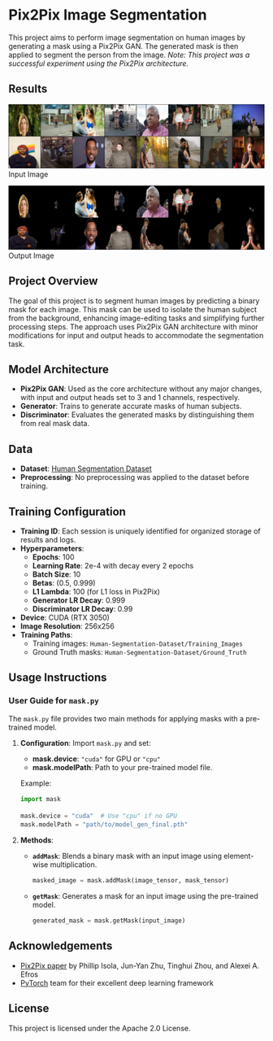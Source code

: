 # Pix2Pix Image Segmentation

This project aims to perform image segmentation on human images by generating a mask using a Pix2Pix GAN. The generated mask is then applied to segment the person from the image. *Note: This project was a successful experiment using the Pix2Pix architecture.*

## Results

![Input Image](input.png)
Input Image

![Output Image](result.png)
Output Image

## Project Overview

The goal of this project is to segment human images by predicting a binary mask for each image. This mask can be used to isolate the human subject from the background, enhancing image-editing tasks and simplifying further processing steps. The approach uses Pix2Pix GAN architecture with minor modifications for input and output heads to accommodate the segmentation task.

## Model Architecture

- **Pix2Pix GAN**: Used as the core architecture without any major changes, with input and output heads set to 3 and 1 channels, respectively.
- **Generator**: Trains to generate accurate masks of human subjects.
- **Discriminator**: Evaluates the generated masks by distinguishing them from real mask data.

## Data

- **Dataset**: [Human Segmentation Dataset](https://github.com/VikramShenoy97/Human-Segmentation-Dataset/)
- **Preprocessing**: No preprocessing was applied to the dataset before training.

## Training Configuration

- **Training ID**: Each session is uniquely identified for organized storage of results and logs.
- **Hyperparameters**:
  - **Epochs**: 100
  - **Learning Rate**: 2e-4 with decay every 2 epochs
  - **Batch Size**: 10
  - **Betas**: (0.5, 0.999)
  - **L1 Lambda**: 100 (for L1 loss in Pix2Pix)
  - **Generator LR Decay**: 0.999
  - **Discriminator LR Decay**: 0.99
- **Device**: CUDA (RTX 3050)
- **Image Resolution**: 256x256
- **Training Paths**:
  - Training images: `Human-Segmentation-Dataset/Training_Images`
  - Ground Truth masks: `Human-Segmentation-Dataset/Ground_Truth`

## Usage Instructions

### User Guide for `mask.py`

The `mask.py` file provides two main methods for applying masks with a pre-trained model.

1. **Configuration**: Import `mask.py` and set:
   - **mask.device**: `"cuda"` for GPU or `"cpu"`
   - **mask.modelPath**: Path to your pre-trained model file.

    Example:
    ```python
    import mask

    mask.device = "cuda"  # Use "cpu" if no GPU
    mask.modelPath = "path/to/model_gen_final.pth"
    ```

2. **Methods**:
   - **`addMask`**: Blends a binary mask with an input image using element-wise multiplication.
     ```python
     masked_image = mask.addMask(image_tensor, mask_tensor)
     ```
   - **`getMask`**: Generates a mask for an input image using the pre-trained model.
     ```python
     generated_mask = mask.getMask(input_image)
     ```
## Acknowledgements

- [Pix2Pix paper](https://arxiv.org/abs/1611.07004) by Phillip Isola, Jun-Yan Zhu, Tinghui Zhou, and Alexei A. Efros
- [PyTorch](https://pytorch.org/) team for their excellent deep learning framework

## License

This project is licensed under the Apache 2.0 License.